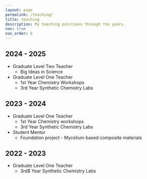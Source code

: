 ```yaml
---
layout: page
permalink: /teaching/
title: teaching
description: My teaching positions through the years.
nav: true
nav_order: 6
---
```

## 2024 - 2025
* Graduate Level Two Teacher
  * Big Ideas in Science
* Graduate Level One Teacher
    * 1st Year Chemistry Workshops
    * 3rd Year Synthetic Chemistry Labs
## 2023 - 2024
* Graduate Level One Teacher
    * 1st Year Chemistry workshops
    * 3rd Year Synthetic Chemistry Labs
*  Student Mentor
   *  Foundation project - Mycelium based composite materials
## 2022 - 2023
* Graduate Level One Teacher 
    * 3rd$ Year Synthetic Chemistry Labs 